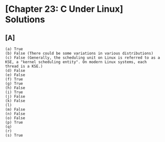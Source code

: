 # [Chapter 23: C Under Linux] Solutions

## [A]
    
    (a) True
    (b) False (There could be some variations in various distributions)
    (c) False (Generally, the scheduling unit on Linux is referred to as a KSE, a "kernel scheduling entity". On modern Linux systems, each thread is a KSE.)
    (d) False
    (e) False
    (f) True
    (g) True
    (h) False
    (i) True
    (j) False
    (k) False
    (l) 
    (m) False
    (n) False
    (o) False
    (p) True
    (q) 
    (r)
    (s) True
    

